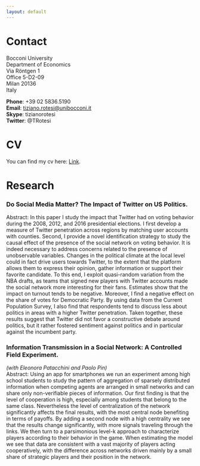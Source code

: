 ```yaml
---
layout: default
---
```


# Contact 

Bocconi University <br/>
Department of Economics <br/>
Via Röntgen 1 <br/>
Office 5-D2-09 <br/>
Milan 20136 <br/>
Italy

**Phone**: +39 02 5836.5190 <br/>
**Email**: tiziano.rotesi@unibocconi.it <br/>
**Skype**: tizianorotesi <br/>
**Twitter**: @TRotesi 

# CV

You can find my cv here: [Link](https://www.dropbox.com/s/2v5ksv6b62wvku6/CV_TizianoRotesi.pdf?dl=0).
<!---
You can find my cv here: [Link](/assets/files/CV_TizianoRotesi.pdf).
-->

# Research

### Do Social Media Matter? The Impact of Twitter on US Politics.
Abstract: In this paper I study the impact that Twitter had on voting behavior
during the 2008, 2012, and 2016 presidential elections. I first develop a measure
of Twitter penetration across regions by matching user accounts with counties.
Second, I provide a novel identification strategy to study the causal effect of 
the presence of the social network on voting behavior. It is indeed necessary to 
address concerns related to the presence of unobservable variables. Changes in the 
political climate at the local level could in fact drive users towards Twitter, 
to the extent that the platform allows them to express their opinion, gather 
information or support their favorite candidate. To this end, I exploit quasi-random 
variation from the NBA drafts, as teams that signed new players with Twitter accounts 
made the social network more interesting for their fans. Estimates show that the 
impact on turnout tends to be negative. Moreover, I find a negative effect on the share of 
votes for Democratic Party. By using data from the Current Population Survey, 
I also find that respondents tend to discuss less about politics in areas with a 
higher Twitter penetration. Taken together, these results suggest that Twitter 
did not favor a constructive debate around politics, but it rather fostered 
sentiment against politics and in particular against the incumbent party.
<br/>

### Information Transmission in a Social Network: A Controlled Field Experiment. 
*(with Eleonora Patacchini and Paolo Pin)* <br/>
Abstract: Using an app for smartphones we run an experiment among high school students to study the pattern of aggregation of sparsely distributed information when competing agents are arranged in small networks and can share only non-verifiable pieces of information. Our first finding is that the level of cooperation is high, especially among students that belong to the same class. Nevertheless the level of centralization of the network significantly affects the final results, with the most central node benefiting in terms of payoffs. By adding a second node with a high centrality we see that the results change significantly, with more signals traveling through the links. We then turn to a parsimonious level-k approach to characterize players according to their behavior in the game. When estimating the model we see that data are consistent with a vast majority of players acting cooperatively, with the difference across networks driven mainly by a small share of strategic players and their position in the network.

<!---
<details><summary>Abstract</summary>
<p>
Using an app for smartphones we run an experiment among high school students to study the pattern of aggregation of sparsely distributed information when competing agents are arranged in small networks and can share only non-verifiable pieces of information. Our first finding is that the level of cooperation is high, especially among students that belong to the same class. Nevertheless the level of centralization of the network significantly affects the final results, with the most central node benefiting in terms of payoffs. By adding a second node with a high centrality we see that the results change significantly, with more signals traveling through the links. We then turn to a parsimonious level-k approach to characterize players according to their behavior in the game. When estimating the model we see that data are consistent with a vast majority of players acting cooperatively, with the difference across networks driven mainly by a small share of strategic players and their position in the network.</p>
</details>
-->